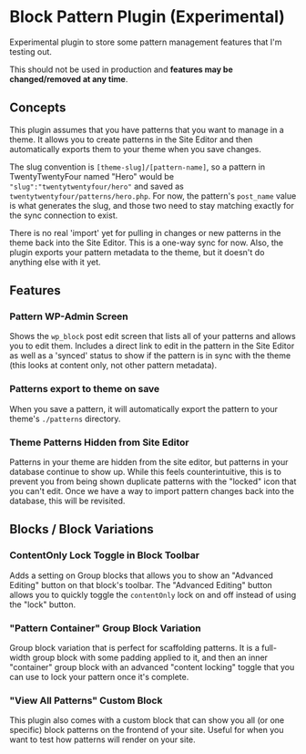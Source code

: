 # Block Pattern Plugin (Experimental)

Experimental plugin to store some pattern management features that I'm testing out.

This should not be used in production and **features may be changed/removed at any time**.

## Concepts

This plugin assumes that you have patterns that you want to manage in a theme. It allows you to create patterns in the Site Editor and then automatically exports them to your theme when you save changes.

The slug convention is `[theme-slug]/[pattern-name]`, so a pattern in TwentyTwentyFour named "Hero" would be `"slug":"twentytwentyfour/hero"` and saved as `twentytwentyfour/patterns/hero.php`. For now, the pattern's `post_name` value is what generates the slug, and those two need to stay matching exactly for the sync connection to exist.

There is no real 'import' yet for pulling in changes or new patterns in the theme back into the Site Editor. This is a one-way sync for now. Also, the plugin exports your pattern metadata to the theme, but it doesn't do anything else with it yet.

## Features

### Pattern WP-Admin Screen

Shows the `wp_block` post edit screen that lists all of your patterns and allows you to edit them. Includes a direct link to edit in the pattern in the Site Editor as well as a 'synced' status to show if the pattern is in sync with the theme (this looks at content only, not other pattern metadata).

### Patterns export to theme on save

When you save a pattern, it will automatically export the pattern to your theme's `./patterns` directory.

### Theme Patterns Hidden from Site Editor

Patterns in your theme are hidden from the site editor, but patterns in your database continue to show up. While this feels counterintuitive, this is to prevent you from being shown duplicate patterns with the "locked" icon that you can't edit. Once we have a way to import pattern changes back into the database, this will be revisited.

## Blocks / Block Variations

### ContentOnly Lock Toggle in Block Toolbar

Adds a setting on Group blocks that allows you to show an "Advanced Editing" button on that block's toolbar. The "Advanced Editing" button allows you to quickly toggle the `contentOnly` lock on and off instead of using the "lock" button.

### "Pattern Container" Group Block Variation

Group block variation that is perfect for scaffolding patterns. It is a full-width group block with some padding applied to it, and then an inner "container" group block with an advanced "content locking" toggle that you can use to lock your pattern once it's complete.

### "View All Patterns" Custom Block

This plugin also comes with a custom block that can show you all (or one specific) block patterns on the frontend of your site. Useful for when you want to test how patterns will render on your site.
